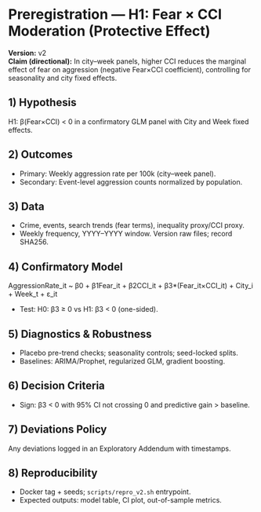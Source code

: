 # Preregistration — H1: Fear × CCI Moderation (Protective Effect)
**Version:** v2  
**Claim (directional):** In city–week panels, higher CCI reduces the marginal effect of fear on aggression (negative Fear×CCI coefficient), controlling for seasonality and city fixed effects.

## 1) Hypothesis
H1: β(Fear×CCI) < 0 in a confirmatory GLM panel with City and Week fixed effects.

## 2) Outcomes
- Primary: Weekly aggression rate per 100k (city–week panel).
- Secondary: Event-level aggression counts normalized by population.

## 3) Data
- Crime, events, search trends (fear terms), inequality proxy/CCI proxy.
- Weekly frequency, YYYY–YYYY window. Version raw files; record SHA256.

## 4) Confirmatory Model
AggressionRate_it ~ β0 + β1Fear_it + β2CCI_it + β3*(Fear_it×CCI_it) + City_i + Week_t + ε_it
- Test: H0: β3 ≥ 0 vs H1: β3 < 0 (one-sided).

## 5) Diagnostics & Robustness
- Placebo pre-trend checks; seasonality controls; seed-locked splits.
- Baselines: ARIMA/Prophet, regularized GLM, gradient boosting.

## 6) Decision Criteria
- Sign: β3 < 0 with 95% CI not crossing 0 and predictive gain > baseline.

## 7) Deviations Policy
Any deviations logged in an Exploratory Addendum with timestamps.

## 8) Reproducibility
- Docker tag + seeds; `scripts/repro_v2.sh` entrypoint.
- Expected outputs: model table, CI plot, out-of-sample metrics.

